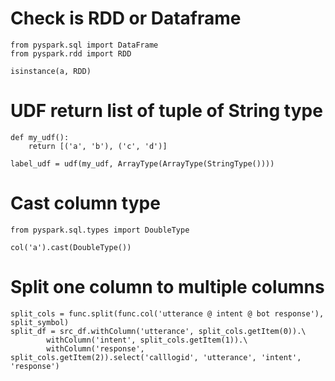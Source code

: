 # Check is RDD or Dataframe
```
from pyspark.sql import DataFrame
from pyspark.rdd import RDD

isinstance(a, RDD)
```

# UDF return list of tuple of String type
```
def my_udf():
    return [('a', 'b'), ('c', 'd')]
    
label_udf = udf(my_udf, ArrayType(ArrayType(StringType())))

```

# Cast column type
```
from pyspark.sql.types import DoubleType

col('a').cast(DoubleType())

```

# Split one column to multiple columns
```
split_cols = func.split(func.col('utterance @ intent @ bot response'), split_symbol)
split_df = src_df.withColumn('utterance', split_cols.getItem(0)).\
        withColumn('intent', split_cols.getItem(1)).\
        withColumn('response', split_cols.getItem(2)).select('calllogid', 'utterance', 'intent', 'response')
 ```
